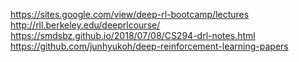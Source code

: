 

<!--
 * @version:
 * @Author:  StevenJokess https://github.com/StevenJokess
 * @Date: 2020-12-19 21:03:05
 * @LastEditors:  StevenJokess https://github.com/StevenJokess
 * @LastEditTime: 2020-12-27 22:08:18
 * @Description:
 * @TODO::
 * @Reference:
-->
https://sites.google.com/view/deep-rl-bootcamp/lectures
http://rll.berkeley.edu/deeprlcourse/
https://smdsbz.github.io/2018/07/08/CS294-drl-notes.html
https://github.com/junhyukoh/deep-reinforcement-learning-papers
